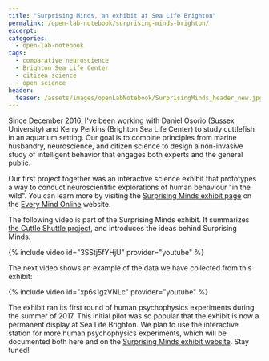 ```yaml
---
title: "Surprising Minds, an exhibit at Sea Life Brighton"
permalink: /open-lab-notebook/surprising-minds-brighton/
excerpt: 
categories:
  - open-lab-notebook
tags:
  - comparative neuroscience
  - Brighton Sea Life Center
  - citizen science
  - open science
header:
  teaser: /assets/images/openLabNotebook/SurprisingMinds_header_new.jpg
---
```


Since December 2016, I've been working with Daniel Osorio (Sussex University) and Kerry Perkins (Brighton Sea Life Center) to study cuttlefish in an aquarium setting. Our goal is to combine principles from marine husbandry, neuroscience, and citizen science to design a non-invasive study of intelligent behavior that engages both experts and the general public. 

Our first project together was an interactive science exhibit that prototypes a way to conduct neuroscientific explorations of human behaviour "in the wild". You can learn more by visiting the [Surprising Minds exhibit page](http://www.everymind.online/SurprisingMinds/) on the [Every Mind Online](http://www.everymind.online) website. 

The following video is part of the Surprising Minds exhibit. It summarizes [the Cuttle Shuttle project](https://danbeekim.org/open-lab-notebook/cuttlefish-hunting-behavior/), and introduces the ideas behind Surprising Minds. 

{% include video id="3SStj5fYHjU" provider="youtube" %}

The next video shows an example of the data we have collected from this exhibit: 

{% include video id="xp6s1gzVNLc" provider="youtube" %}

The exhibit ran its first round of human psychophysics experiments during the summer of 2017. This initial pilot was so popular that the exhibit is now a permanent display at Sea Life Brighton. We plan to use the interactive station for more human psychophysics experiments, which will be documented both here and on the [Surprising Minds exhibit website](http://www.everymind.online/SurprisingMinds/). Stay tuned!
